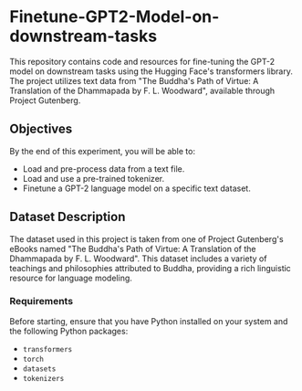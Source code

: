 # Finetune-GPT2-Model-on-downstream-tasks

This repository contains code and resources for fine-tuning the GPT-2 model on downstream tasks using the Hugging Face's transformers library. The project utilizes text data from "The Buddha's Path of Virtue: A Translation of the Dhammapada by F. L. Woodward", available through Project Gutenberg.

## Objectives

By the end of this experiment, you will be able to:
- Load and pre-process data from a text file.
- Load and use a pre-trained tokenizer.
- Finetune a GPT-2 language model on a specific text dataset.

## Dataset Description

The dataset used in this project is taken from one of Project Gutenberg's eBooks named "The Buddha's Path of Virtue: A Translation of the Dhammapada by F. L. Woodward". This dataset includes a variety of teachings and philosophies attributed to Buddha, providing a rich linguistic resource for language modeling.

### Requirements
Before starting, ensure that you have Python installed on your system and the following Python packages:
- `transformers`
- `torch`
- `datasets`
- `tokenizers`

